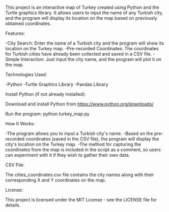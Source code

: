 This project is an interactive map of Turkey created using Python and the Turtle graphics library. It allows users to input the name of any Turkish city, and the program will display its location on the map based on previously obtained coordinates.

Features:

-City Search: Enter the name of a Turkish city and the program will show its location on the Turkey map.
-Pre-recorded Coordinates: The coordinates for Turkish cities have already been collected and saved in a CSV file.
-Simple Interaction: Just input the city name, and the program will plot it on the map.

Technologies Used:

-Python
-Turtle Graphics Library
-Pandas Library

Install Python (if not already installed):

Download and install Python from https://www.python.org/downloads/

Run the program:
python turkey_map.py

How It Works:

-The program allows you to input a Turkish city's name.
-Based on the pre-recorded coordinates (saved in the CSV file), the program will display the city's location on the Turkey map.
-The method for capturing the coordinates from the map is included in the script as a comment, so users can experiment with it if they wish to gather their own data.

CSV File:

The cities_coordinates.csv file contains the city names along with their corresponding X and Y coordinates on the map.

License:

This project is licensed under the MIT License - see the LICENSE file for details.

